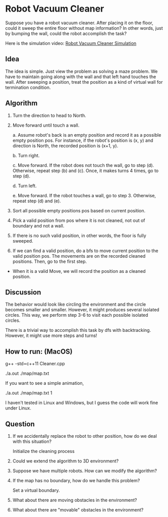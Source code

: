 # Robot Vacuum Cleaner

Suppose you have a robot vacuum cleaner. After placing it on the floor, could it sweep the entire floor without map information? In other words, just by bumping the wall, could the robot accomplish the task?

Here is the simulation video: [Robot Vacuum Cleaner Simulation](https://youtu.be/AFBVZCKAXzI)

## Idea
The idea is simple. Just view the problem as solving a maze problem. We have to maintain going along with the wall and that left hand touches the wall. After sweeping a position, treat the position as a kind of virtual wall for termination condition.

## Algorithm
1. Turn the direction to head to North.

2. Move forward until touch a wall.

    a. Assume robot's back is an empty position and record it as a possible empty position pos. For instance, if the robot's position is (x, y) and direction is North, the recorded position is (x+1, y).
    
    b. Turn right.
    
    c. Move forward. If the robot does not touch the wall, go to step (d). Otherwise, repeat step (b) and (c). Once, it makes turns 4 times, go to step (d).
    
    d. Turn left.
    
    e. Move forward. If the robot touches a wall, go to step 3. Otherwise, repeat step (d) and (e).
    
3. Sort all possible empty positions pos based on current position.

4. Pick a valid position from pos where it is not cleaned, not out of boundary and not a wall.

5. If there is no such valid position, in other words, the floor is fully sweeped.

6. If we can find a valid position, do a bfs to move current position to the valid position pos. The movements are on the recorded cleaned positions. Then, go to the first step.

* When it is a valid Move, we will record the position as a cleaned position.

## Discussion
The behavior would look like circling the environment and the circle becomes smaller and smaller. However, it might produces several isolated circles. This way, we perform step 3-6 to visit each possible isolated circles.

There is a trivial way to accomplish this task by dfs with backtracking. However, it might use more steps and turns!

## How to run: (MacOS)
g++ -std=c++11 Cleaner.cpp

./a.out ./map/map.txt

If you want to see a simple animation,

./a.out ./map/map.txt 1

I haven't tested in Linux and Windows, but I guess the code will work fine under Linux.

## Question
1. If we accidentally replace the robot to other position, how do we deal with this situation?

    Initialize the cleaning process

2. Could we extend the algorithm to 3D environment?

3. Suppose we have multiple robots. How can we modify the algorithm?

4. If the map has no boundary, how do we handle this problem?

    Set a virtual boundary.

5. What about there are moving obstacles in the environment?

6. What about there are "movable" obstacles in the environment?
